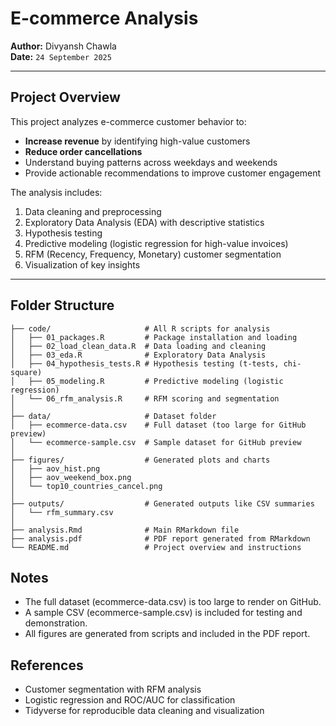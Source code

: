 # **E-commerce Analysis**

**Author:** Divyansh Chawla  
**Date:** `24 September 2025`  

---

## Project Overview
This project analyzes e-commerce customer behavior to:

- **Increase revenue** by identifying high-value customers  
- **Reduce order cancellations**  
- Understand buying patterns across weekdays and weekends  
- Provide actionable recommendations to improve customer engagement  

The analysis includes:

1. Data cleaning and preprocessing  
2. Exploratory Data Analysis (EDA) with descriptive statistics  
3. Hypothesis testing  
4. Predictive modeling (logistic regression for high-value invoices)  
5. RFM (Recency, Frequency, Monetary) customer segmentation  
6. Visualization of key insights  

---

## Folder Structure
```Ecommerce_project/
├── code/                     # All R scripts for analysis
│   ├── 01_packages.R         # Package installation and loading
│   ├── 02_load_clean_data.R  # Data loading and cleaning
│   ├── 03_eda.R              # Exploratory Data Analysis
│   ├── 04_hypothesis_tests.R # Hypothesis testing (t-tests, chi-square)
│   ├── 05_modeling.R         # Predictive modeling (logistic regression)
│   └── 06_rfm_analysis.R     # RFM scoring and segmentation
│
├── data/                     # Dataset folder
│   ├── ecommerce-data.csv    # Full dataset (too large for GitHub preview)
│   └── ecommerce-sample.csv  # Sample dataset for GitHub preview
│
├── figures/                  # Generated plots and charts
│   ├── aov_hist.png
│   ├── aov_weekend_box.png
│   └── top10_countries_cancel.png
│
├── outputs/                  # Generated outputs like CSV summaries
│   └── rfm_summary.csv
│
├── analysis.Rmd              # Main RMarkdown file
├── analysis.pdf              # PDF report generated from RMarkdown
└── README.md                 # Project overview and instructions
```
## Notes
- The full dataset (ecommerce-data.csv) is too large to render on GitHub.
- A sample CSV (ecommerce-sample.csv) is included for testing and demonstration.
- All figures are generated from scripts and included in the PDF report.
## References
- Customer segmentation with RFM analysis
- Logistic regression and ROC/AUC for classification
- Tidyverse for reproducible data cleaning and visualization